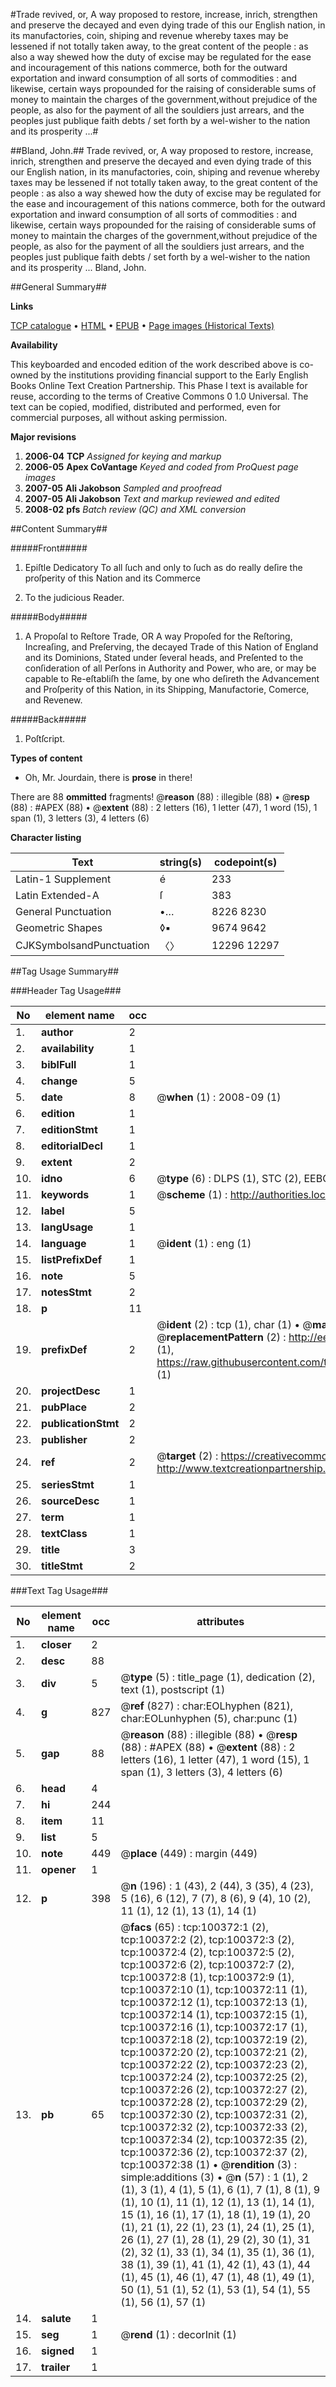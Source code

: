#Trade revived, or, A way proposed to restore, increase, inrich, strengthen and preserve the decayed and even dying trade of this our English nation, in its manufactories, coin, shiping and revenue whereby taxes may be lessened if not totally taken away, to the great content of the people : as also a way shewed how the duty of excise may be regulated for the ease and incouragement of this nations commerce, both for the outward exportation and inward consumption of all sorts of commodities : and likewise, certain ways propounded for the raising of considerable sums of money to maintain the charges of the government,without prejudice of the people, as also for the payment of all the souldiers just arrears, and the peoples just publique faith debts / set forth by a wel-wisher to the nation and its prosperity ...#

##Bland, John.##
Trade revived, or, A way proposed to restore, increase, inrich, strengthen and preserve the decayed and even dying trade of this our English nation, in its manufactories, coin, shiping and revenue whereby taxes may be lessened if not totally taken away, to the great content of the people : as also a way shewed how the duty of excise may be regulated for the ease and incouragement of this nations commerce, both for the outward exportation and inward consumption of all sorts of commodities : and likewise, certain ways propounded for the raising of considerable sums of money to maintain the charges of the government,without prejudice of the people, as also for the payment of all the souldiers just arrears, and the peoples just publique faith debts / set forth by a wel-wisher to the nation and its prosperity ...
Bland, John.

##General Summary##

**Links**

[TCP catalogue](http://www.ota.ox.ac.uk/tcp/)  • 
[HTML](http://tei.it.ox.ac.uk/tcp/Texts-HTML/free/A28/A28355.html)  • 
[EPUB](http://tei.it.ox.ac.uk/tcp/Texts-EPUB/free/A28/A28355.epub) • 
[Page images (Historical Texts)](https://data.historicaltexts.jisc.ac.uk/view?pubId=eebo-13571516e&pageId=eebo-13571516e-100372-1)

**Availability**

This keyboarded and encoded edition of the
	       work described above is co-owned by the institutions
	       providing financial support to the Early English Books
	       Online Text Creation Partnership. This Phase I text is
	       available for reuse, according to the terms of Creative
	       Commons 0 1.0 Universal. The text can be copied,
	       modified, distributed and performed, even for
	       commercial purposes, all without asking permission.

**Major revisions**

1. __2006-04__ __TCP__ *Assigned for keying and markup*
1. __2006-05__ __Apex CoVantage__ *Keyed and coded from ProQuest page images*
1. __2007-05__ __Ali Jakobson__ *Sampled and proofread*
1. __2007-05__ __Ali Jakobson__ *Text and markup reviewed and edited*
1. __2008-02__ __pfs__ *Batch review (QC) and XML conversion*

##Content Summary##

#####Front#####

1. Epiſtle Dedicatory To all ſuch and only to ſuch as do really deſire the proſperity of this Nation and its Commerce

1. To the judicious Reader.

#####Body#####

1. A Propoſal to Reſtore Trade, OR A way Propoſed for the Reſtoring, Increaſing, and Preſerving, the decayed Trade of this Nation of England and its Dominions, Stated under ſeveral heads, and Preſented to the conſideration of all Perſons in Authority and Power, who are, or may be capable to Re-eſtabliſh the ſame, by one who deſireth the Advancement and Proſperity of this Nation, in its Shipping, Manufactorie, Comerce, and Revenew.

#####Back#####

1. Poſtſcript.

**Types of content**

  * Oh, Mr. Jourdain, there is **prose** in there!

There are 88 **ommitted** fragments! 
 @__reason__ (88) : illegible (88)  •  @__resp__ (88) : #APEX (88)  •  @__extent__ (88) : 2 letters (16), 1 letter (47), 1 word (15), 1 span (1), 3 letters (3), 4 letters (6)

**Character listing**


|Text|string(s)|codepoint(s)|
|---|---|---|
|Latin-1 Supplement|é|233|
|Latin Extended-A|ſ|383|
|General Punctuation|•…|8226 8230|
|Geometric Shapes|◊▪|9674 9642|
|CJKSymbolsandPunctuation|〈〉|12296 12297|

##Tag Usage Summary##

###Header Tag Usage###

|No|element name|occ|attributes|
|---|---|---|---|
|1.|__author__|2||
|2.|__availability__|1||
|3.|__biblFull__|1||
|4.|__change__|5||
|5.|__date__|8| @__when__ (1) : 2008-09 (1)|
|6.|__edition__|1||
|7.|__editionStmt__|1||
|8.|__editorialDecl__|1||
|9.|__extent__|2||
|10.|__idno__|6| @__type__ (6) : DLPS (1), STC (2), EEBO-CITATION (1), OCLC (1), VID (1)|
|11.|__keywords__|1| @__scheme__ (1) : http://authorities.loc.gov/ (1)|
|12.|__label__|5||
|13.|__langUsage__|1||
|14.|__language__|1| @__ident__ (1) : eng (1)|
|15.|__listPrefixDef__|1||
|16.|__note__|5||
|17.|__notesStmt__|2||
|18.|__p__|11||
|19.|__prefixDef__|2| @__ident__ (2) : tcp (1), char (1)  •  @__matchPattern__ (2) : ([0-9\-]+):([0-9IVX]+) (1), (.+) (1)  •  @__replacementPattern__ (2) : http://eebo.chadwyck.com/downloadtiff?vid=$1&page=$2 (1), https://raw.githubusercontent.com/textcreationpartnership/Texts/master/tcpchars.xml#$1 (1)|
|20.|__projectDesc__|1||
|21.|__pubPlace__|2||
|22.|__publicationStmt__|2||
|23.|__publisher__|2||
|24.|__ref__|2| @__target__ (2) : https://creativecommons.org/publicdomain/zero/1.0/ (1), http://www.textcreationpartnership.org/docs/. (1)|
|25.|__seriesStmt__|1||
|26.|__sourceDesc__|1||
|27.|__term__|1||
|28.|__textClass__|1||
|29.|__title__|3||
|30.|__titleStmt__|2||


###Text Tag Usage###

|No|element name|occ|attributes|
|---|---|---|---|
|1.|__closer__|2||
|2.|__desc__|88||
|3.|__div__|5| @__type__ (5) : title_page (1), dedication (2), text (1), postscript (1)|
|4.|__g__|827| @__ref__ (827) : char:EOLhyphen (821), char:EOLunhyphen (5), char:punc (1)|
|5.|__gap__|88| @__reason__ (88) : illegible (88)  •  @__resp__ (88) : #APEX (88)  •  @__extent__ (88) : 2 letters (16), 1 letter (47), 1 word (15), 1 span (1), 3 letters (3), 4 letters (6)|
|6.|__head__|4||
|7.|__hi__|244||
|8.|__item__|11||
|9.|__list__|5||
|10.|__note__|449| @__place__ (449) : margin (449)|
|11.|__opener__|1||
|12.|__p__|398| @__n__ (196) : 1 (43), 2 (44), 3 (35), 4 (23), 5 (16), 6 (12), 7 (7), 8 (6), 9 (4), 10 (2), 11 (1), 12 (1), 13 (1), 14 (1)|
|13.|__pb__|65| @__facs__ (65) : tcp:100372:1 (2), tcp:100372:2 (2), tcp:100372:3 (2), tcp:100372:4 (2), tcp:100372:5 (2), tcp:100372:6 (2), tcp:100372:7 (2), tcp:100372:8 (1), tcp:100372:9 (1), tcp:100372:10 (1), tcp:100372:11 (1), tcp:100372:12 (1), tcp:100372:13 (1), tcp:100372:14 (1), tcp:100372:15 (1), tcp:100372:16 (1), tcp:100372:17 (1), tcp:100372:18 (2), tcp:100372:19 (2), tcp:100372:20 (2), tcp:100372:21 (2), tcp:100372:22 (2), tcp:100372:23 (2), tcp:100372:24 (2), tcp:100372:25 (2), tcp:100372:26 (2), tcp:100372:27 (2), tcp:100372:28 (2), tcp:100372:29 (2), tcp:100372:30 (2), tcp:100372:31 (2), tcp:100372:32 (2), tcp:100372:33 (2), tcp:100372:34 (2), tcp:100372:35 (2), tcp:100372:36 (2), tcp:100372:37 (2), tcp:100372:38 (1)  •  @__rendition__ (3) : simple:additions (3)  •  @__n__ (57) : 1 (1), 2 (1), 3 (1), 4 (1), 5 (1), 6 (1), 7 (1), 8 (1), 9 (1), 10 (1), 11 (1), 12 (1), 13 (1), 14 (1), 15 (1), 16 (1), 17 (1), 18 (1), 19 (1), 20 (1), 21 (1), 22 (1), 23 (1), 24 (1), 25 (1), 26 (1), 27 (1), 28 (1), 29 (2), 30 (1), 31 (2), 32 (1), 33 (1), 34 (1), 35 (1), 36 (1), 38 (1), 39 (1), 41 (1), 42 (1), 43 (1), 44 (1), 45 (1), 46 (1), 47 (1), 48 (1), 49 (1), 50 (1), 51 (1), 52 (1), 53 (1), 54 (1), 55 (1), 56 (1), 57 (1)|
|14.|__salute__|1||
|15.|__seg__|1| @__rend__ (1) : decorInit (1)|
|16.|__signed__|1||
|17.|__trailer__|1||
